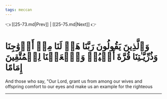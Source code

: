 ```yaml
---
tags: meccan
---
```


👈 [[25-73.md|Prev]] | [[25-75.md|Next]] 👉

# وَٱلَّذِينَ يَقُولُونَ رَبَّنَا هَبۡ لَنَا مِنۡ أَزۡوَٰجِنَا وَذُرِّيَّـٰتِنَا قُرَّةَ أَعۡيُنٖ وَٱجۡعَلۡنَا لِلۡمُتَّقِينَ إِمَامًا

And those who say, "Our Lord, grant us from among our wives and offspring comfort to our eyes and make us an example for the righteous

---

